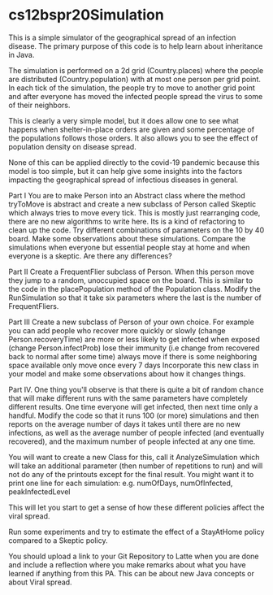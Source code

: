 # cs12bspr20Simulation

This is a simple simulator of the geographical spread of an infection disease.
The primary purpose of this code is to help learn about inheritance in Java.

The simulation is performed on a 2d grid (Country.places) where the people are distributed (Country.population)
with at most one person per grid point.  In each tick of the simulation, the people try to move to another
grid point and after everyone has moved the infected people spread the virus to some of their neighbors.

This is clearly a very simple model, but it does allow one to see what happens when shelter-in-place orders are given
and some percentage of the populations follows those orders. It also allows you to see the effect of population density
on disease spread.  

None of this can be applied directly to the covid-19 pandemic because this model is too simple,
but it can help give some insights into the factors impacting the geographical spread of infectious diseases in general.

Part I
You are to make Person into an Abstract class where the method tryToMove is abstract
and create a new subclass of Person called Skeptic which always tries to move every tick.
This is mostly just rearranging code, there are no new algorithms to write here. Its is a kind of
refactoring to clean up the code.
Try different combinations of parameters on the 10 by 40 board.
Make some observations about these simulations.
Compare the simulations when everyone but essential people stay at home
and when everyone is a skeptic. Are there any differences?

Part II
Create a FrequentFlier subclass of Person. When this person move they jump to a random, unoccupied
space on the board. This is similar to the code in the placePopulation method of the Population class.
Modify the RunSimulation so that it take six parameters where the last is the number of FrequentFliers.

Part III
Create a new subclass of Person of your own choice.  For example you can add people who
recover more quickly or slowly (change Person.recoveryTime)
are more or less likely to get infected when exposed (change Person.infectProb)
lose their immunity (i.e change from recovered back to normal after some time)
always move if there is some neighboring space available
only move once every 7 days
Incorporate this new class in your model and make some observations about how it changes things.

Part IV.
One thing you'll observe is that there is quite a bit of random chance that will make different runs with the same parameters have completely different results. One time everyone will get infected, then next time only a handful.  Modify the code so that it runs 100 (or more) simulations and then reports on the average number of days it takes until there are no new infections, as well as the average number of people infected (and eventually recovered), and the maximum number of people infected at any one time.

You will want to create a new Class for this, call it AnalyzeSimulation which will
take an additional parameter (then number of repetitions to run) and will not do any of the printouts except for the final result.  You might want it to print one line for each simulation:
e.g. numOfDays, numOfInfected, peakInfectedLevel

This will let you start to get a sense of how these different policies affect the viral spread.

Run some experiments and try to estimate the effect of a StayAtHome policy compared to a Skeptic policy.

You should upload a link to your Git Repository to Latte when you are done and include a reflection where you make remarks about what you have learned if anything from this PA. This can be about new Java concepts or about Viral spread.
